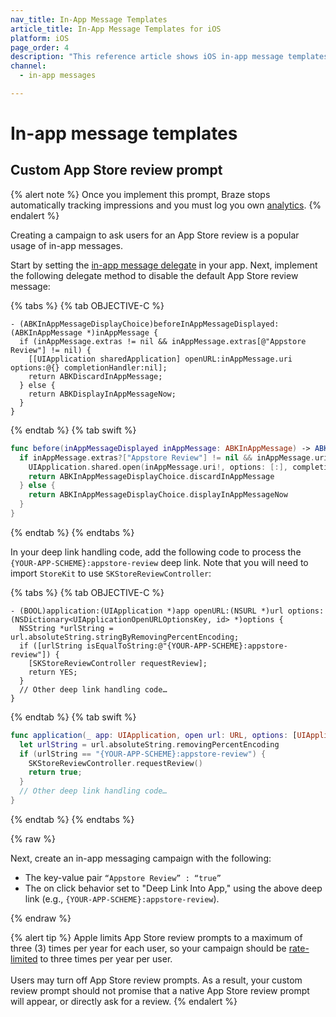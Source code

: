 ```yaml
---
nav_title: In-App Message Templates
article_title: In-App Message Templates for iOS
platform: iOS
page_order: 4
description: "This reference article shows iOS in-app message templates."
channel:
  - in-app messages

---
```


# In-app message templates

## Custom App Store review prompt

{% alert note %}
Once you implement this prompt, Braze stops automatically tracking impressions and you must log you own [analytics]({{site.baseurl}}/developer_guide/platform_integration_guides/ios/in-app_messaging/customization/#logging-impressions-and-clicks).
{% endalert %}

Creating a campaign to ask users for an App Store review is a popular usage of in-app messages.

Start by setting the [in-app message delegate][30] in your app. Next, implement the following delegate method to disable the default App Store review message:

{% tabs %}
{% tab OBJECTIVE-C %}

```objc
- (ABKInAppMessageDisplayChoice)beforeInAppMessageDisplayed:(ABKInAppMessage *)inAppMessage {
  if (inAppMessage.extras != nil && inAppMessage.extras[@"Appstore Review"] != nil) {
    [[UIApplication sharedApplication] openURL:inAppMessage.uri options:@{} completionHandler:nil];
    return ABKDiscardInAppMessage;
  } else {
    return ABKDisplayInAppMessageNow;
  }
}
```

{% endtab %}
{% tab swift %}

```swift
func before(inAppMessageDisplayed inAppMessage: ABKInAppMessage) -> ABKInAppMessageDisplayChoice {
  if inAppMessage.extras?["Appstore Review"] != nil && inAppMessage.uri != nil {
    UIApplication.shared.open(inAppMessage.uri!, options: [:], completionHandler: nil)
    return ABKInAppMessageDisplayChoice.discardInAppMessage
  } else {
    return ABKInAppMessageDisplayChoice.displayInAppMessageNow
  }
}
```

{% endtab %}
{% endtabs %}

In your deep link handling code, add the following code to process the `{YOUR-APP-SCHEME}:appstore-review` deep link. Note that you will need to import `StoreKit` to use `SKStoreReviewController`:

{% tabs %}
{% tab OBJECTIVE-C %}

```objc
- (BOOL)application:(UIApplication *)app openURL:(NSURL *)url options:(NSDictionary<UIApplicationOpenURLOptionsKey, id> *)options {
  NSString *urlString = url.absoluteString.stringByRemovingPercentEncoding;
  if ([urlString isEqualToString:@"{YOUR-APP-SCHEME}:appstore-review"]) {
    [SKStoreReviewController requestReview];
    return YES;
  }
  // Other deep link handling code…
}
```

{% endtab %}
{% tab swift %}

```swift
func application(_ app: UIApplication, open url: URL, options: [UIApplicationOpenURLOptionsKey : Any] = [:]) -> Bool {
  let urlString = url.absoluteString.removingPercentEncoding
  if (urlString == "{YOUR-APP-SCHEME}:appstore-review") {
    SKStoreReviewController.requestReview()
    return true;
  }
  // Other deep link handling code…
}
```

{% endtab %}
{% endtabs %}

{% raw %}

Next, create an in-app messaging campaign with the following:

- The key-value pair `“Appstore Review” : “true”`
- The on click behavior set to "Deep Link Into App," using the above deep link (e.g., `{YOUR-APP-SCHEME}:appstore-review`).

{% endraw %}

{% alert tip %}
Apple limits App Store review prompts to a maximum of three (3) times per year for each user, so your campaign should be [rate-limited]({{site.baseurl}}/user_guide/engagement_tools/campaigns/testing_and_more/rate-limiting/#user-centric-rate-limiting) to three times per year per user.<br><br>Users may turn off App Store review prompts. As a result, your custom review prompt should not promise that a native App Store review prompt will appear, or directly ask for a review.
{% endalert %}

[30]: #in-app-message-controller-delegate
